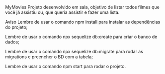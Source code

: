 MyMovies
Projeto desenvolvido em sala, objetivo de listar todos filmes que você já assistiu ou, que queria assistir e fazer uma lista.

Aviso
Lembre de usar o comando npm install para instalar as dependências do projeto;

Lembre de usar o comando npx sequelize db:create para criar o banco de dados;

Lembre de usar o comando npx sequelize db:migrate para rodar as migrations e preencher o BD com a tabela;

Lembre de usar o comando npm start para rodar o projeto.
